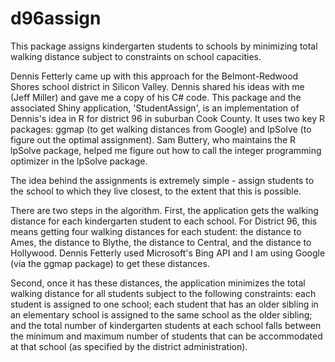 # d96assign

This package assigns kindergarten students to schools by minimizing total walking distance subject to constraints on school capacities.

Dennis Fetterly came up with this approach for the Belmont-Redwood Shores school district in Silicon Valley. Dennis shared his ideas with me (Jeff Miller) and gave me a copy of his C# code. This package and the associated Shiny application, 'StudentAssign', is an implementation of Dennis's idea in R for district 96 in suburban Cook County. It uses two key R packages: ggmap (to get walking distances from Google) and lpSolve (to figure out the optimal assignment). Sam Buttery, who maintains the R lpSolve package, helped me figure out how to call the integer programming optimizer in the lpSolve package.

The idea behind the assignments is extremely simple - assign students to the school to which they live closest, to the extent that this is possible. 

There are two steps in the algorithm. First, the application gets the walking distance for each kindergarten student to each school. For District 96, this means getting four walking distances for each student: the distance to Ames, the distance to Blythe, the distance to Central, and the distance to Hollywood. Dennis Fetterly used Microsoft's Bing API and I am using Google (via the ggmap package) to get these distances.

Second, once it has these distances, the application minimizes the total walking distance for all students subject to the following constraints: each student is assigned to one school; each student that has an older sibling in an elementary school is assigned to the same school as the older sibling; and the total number of kindergarten students at each school falls between the minimum and maximum number of students that can be accommodated at that school (as specified by the district administration).
